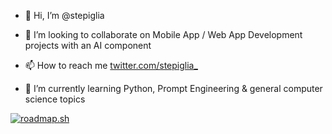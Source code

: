 - 👋  Hi, I’m @stepiglia
- 💞️  I’m looking to collaborate on  Mobile App / Web App Development projects with an AI component
- 📫  How to reach me [twitter.com/stepiglia_](https://www.twitter.com/stepiglia_)


- 🌱  I’m currently learning Python, Prompt Engineering & general computer science topics  

[![roadmap.sh](https://api.roadmap.sh/v1-badge/tall/644065d3e272577374929eb9?variant=light&roadmaps=computer-science%2Csql%2Cprompt-engineering%2Cai-data-scientist)](https://roadmap.sh)

<!---
stepiglia/stepiglia is a ✨ special ✨ repository because its `README.md` (this file) appears on your GitHub profile.
You can click the Preview link to take a look at your changes.
--->

